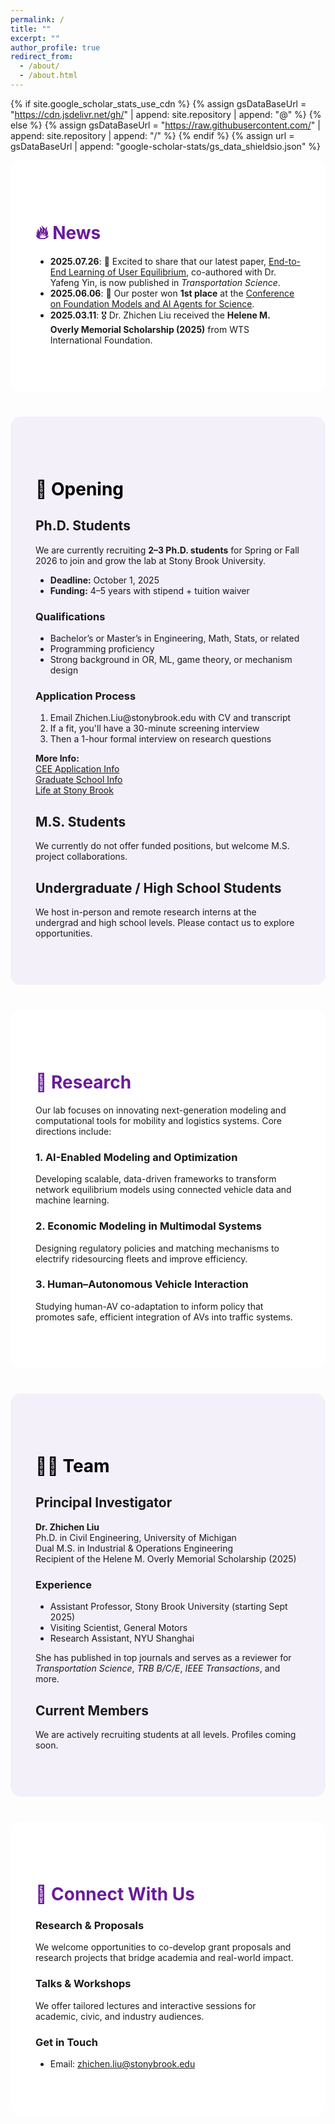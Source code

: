 ```yaml
---
permalink: /
title: ""
excerpt: ""
author_profile: true
redirect_from: 
  - /about/
  - /about.html
---
```


{% if site.google_scholar_stats_use_cdn %}
{% assign gsDataBaseUrl = "https://cdn.jsdelivr.net/gh/" | append: site.repository | append: "@" %}
{% else %}
{% assign gsDataBaseUrl = "https://raw.githubusercontent.com/" | append: site.repository | append: "/" %}
{% endif %}
{% assign url = gsDataBaseUrl | append: "google-scholar-stats/gs_data_shieldsio.json" %}

<span class="anchor" id="about-me"></span>

<div style="background-color: #ffffff; padding: 60px 40px; margin-bottom: 40px; border-radius: 16px;">
<h1 style="color: #6a1b9a; font-weight: bold;">🔥 News</h1>

<ul>
  <li><strong>2025.07.26</strong>: 🎉 Excited to share that our latest paper, <a href="https://pubsonline.informs.org/doi/abs/10.1287/trsc.2023.0489">End-to-End Learning of User Equilibrium</a>, co-authored with Dr. Yafeng Yin, is now published in <em>Transportation Science</em>.</li>
  <li><strong>2025.06.06</strong>: 🎉 Our poster won <strong>1st place</strong> at the <a href="https://www.scifmconferences.org/">Conference on Foundation Models and AI Agents for Science</a>.</li>
  <li><strong>2025.03.11</strong>: 🎖️ Dr. Zhichen Liu received the <strong>Helene M. Overly Memorial Scholarship (2025)</strong> from WTS International Foundation.</li>
</ul>
</div>

<span class="anchor" id="-opening"></span>
<div style="background-color: #f4f0fa; padding: 60px 40px; margin-bottom: 40px; border-radius: 16px;">

<h1 style="color: #000000; font-weight: bold;">🚀 Opening</h1>

<h2>Ph.D. Students</h2>
<p>We are currently recruiting <strong>2–3 Ph.D. students</strong> for Spring or Fall 2026 to join and grow the lab at Stony Brook University.</p>

<ul>
  <li><strong>Deadline:</strong> October 1, 2025</li>
  <li><strong>Funding:</strong> 4–5 years with stipend + tuition waiver</li>
</ul>

<h3>Qualifications</h3>
<ul>
  <li>Bachelor’s or Master’s in Engineering, Math, Stats, or related</li>
  <li>Programming proficiency</li>
  <li>Strong background in OR, ML, game theory, or mechanism design</li>
</ul>

<h3>Application Process</h3>
<ol>
  <li>Email Zhichen.Liu@stonybrook.edu with CV and transcript</li>
  <li>If a fit, you'll have a 30-minute screening interview</li>
  <li>Then a 1-hour formal interview on research questions</li>
</ol>

<p><strong>More Info:</strong><br>
<a href="https://www.stonybrook.edu/civileng/graduate/how_to_apply_civ_phd_admissions_how.pcf#/tab1">CEE Application Info</a><br>
<a href="https://www.stonybrook.edu/commcms/grad/admissions/apply/graduate-programs.php">Graduate School Info</a><br>
<a href="https://www.stonybrook.edu/commcms/grad/admissions/campus-life.php">Life at Stony Brook</a></p>

<h2>M.S. Students</h2>
<p>We currently do not offer funded positions, but welcome M.S. project collaborations.</p>

<h2>Undergraduate / High School Students</h2>
<p>We host in-person and remote research interns at the undergrad and high school levels. Please contact us to explore opportunities.</p>
</div>

<span class="anchor" id="-research"></span>
<div style="background-color: #ffffff; padding: 60px 40px; margin-bottom: 40px; border-radius: 16px;">

<h1 style="color: #6a1b9a; font-weight: bold;">🔬 Research</h1>

<p>Our lab focuses on innovating next-generation modeling and computational tools for mobility and logistics systems. Core directions include:</p>

<h3>1. AI-Enabled Modeling and Optimization</h3>
<p>Developing scalable, data-driven frameworks to transform network equilibrium models using connected vehicle data and machine learning.</p>

<h3>2. Economic Modeling in Multimodal Systems</h3>
<p>Designing regulatory policies and matching mechanisms to electrify ridesourcing fleets and improve efficiency.</p>

<h3>3. Human–Autonomous Vehicle Interaction</h3>
<p>Studying human-AV co-adaptation to inform policy that promotes safe, efficient integration of AVs into traffic systems.</p>
</div>

<span class="anchor" id="-team"></span>
<div style="background-color: #f4f0fa; padding: 60px 40px; margin-bottom: 40px; border-radius: 16px;">

<h1 style="color: #000000; font-weight: bold;">👩‍🔬 Team</h1>

<h2>Principal Investigator</h2>
<p><strong>Dr. Zhichen Liu</strong><br>
Ph.D. in Civil Engineering, University of Michigan<br>
Dual M.S. in Industrial & Operations Engineering<br>
Recipient of the Helene M. Overly Memorial Scholarship (2025)</p>

<h3>Experience</h3>
<ul>
  <li>Assistant Professor, Stony Brook University (starting Sept 2025)</li>
  <li>Visiting Scientist, General Motors</li>
  <li>Research Assistant, NYU Shanghai</li>
</ul>

<p>She has published in top journals and serves as a reviewer for <em>Transportation Science</em>, <em>TRB B/C/E</em>, <em>IEEE Transactions</em>, and more.</p>

<h2>Current Members</h2>
<p>We are actively recruiting students at all levels. Profiles coming soon.</p>
</div>

<span class="anchor" id="-connect"></span>
<div style="background-color: #ffffff; padding: 60px 40px; margin-bottom: 40px; border-radius: 16px;">

<h1 style="color: #6a1b9a; font-weight: bold;">🤝 Connect With Us</h1>

<h3>Research & Proposals</h3>
<p>We welcome opportunities to co-develop grant proposals and research projects that bridge academia and real-world impact.</p>

<h3>Talks & Workshops</h3>
<p>We offer tailored lectures and interactive sessions for academic, civic, and industry audiences.</p>

<h3>Get in Touch</h3>
<ul>
  <li>Email: <a href="mailto:zhichen.liu@stonybrook.edu">zhichen.liu@stonybrook.edu</a></li>
</ul>
</div>
